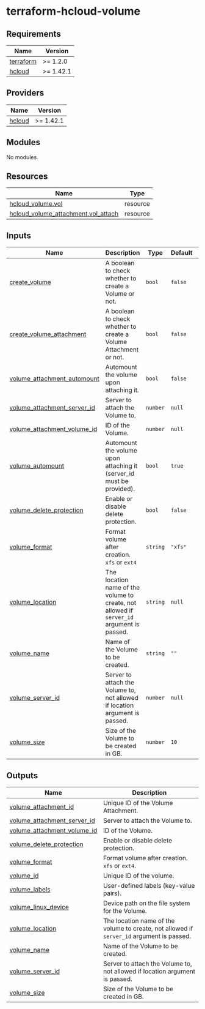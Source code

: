 # terraform-hcloud-volume

<!-- BEGINNING OF PRE-COMMIT-TERRAFORM DOCS HOOK -->
## Requirements

| Name | Version |
|------|---------|
| <a name="requirement_terraform"></a> [terraform](#requirement\_terraform) | >= 1.2.0 |
| <a name="requirement_hcloud"></a> [hcloud](#requirement\_hcloud) | >= 1.42.1 |

## Providers

| Name | Version |
|------|---------|
| <a name="provider_hcloud"></a> [hcloud](#provider\_hcloud) | >= 1.42.1 |

## Modules

No modules.

## Resources

| Name | Type |
|------|------|
| [hcloud_volume.vol](https://registry.terraform.io/providers/hetznercloud/hcloud/latest/docs/resources/volume) | resource |
| [hcloud_volume_attachment.vol_attach](https://registry.terraform.io/providers/hetznercloud/hcloud/latest/docs/resources/volume_attachment) | resource |

## Inputs

| Name | Description | Type | Default | Required |
|------|-------------|------|---------|:--------:|
| <a name="input_create_volume"></a> [create\_volume](#input\_create\_volume) | A boolean to check whether to create a Volume or not. | `bool` | `false` | no |
| <a name="input_create_volume_attachment"></a> [create\_volume\_attachment](#input\_create\_volume\_attachment) | A boolean to check whether to create a Volume Attachment or not. | `bool` | `false` | no |
| <a name="input_volume_attachment_automount"></a> [volume\_attachment\_automount](#input\_volume\_attachment\_automount) | Automount the volume upon attaching it. | `bool` | `false` | no |
| <a name="input_volume_attachment_server_id"></a> [volume\_attachment\_server\_id](#input\_volume\_attachment\_server\_id) | Server to attach the Volume to. | `number` | `null` | no |
| <a name="input_volume_attachment_volume_id"></a> [volume\_attachment\_volume\_id](#input\_volume\_attachment\_volume\_id) | ID of the Volume. | `number` | `null` | no |
| <a name="input_volume_automount"></a> [volume\_automount](#input\_volume\_automount) | Automount the volume upon attaching it (server\_id must be provided). | `bool` | `true` | no |
| <a name="input_volume_delete_protection"></a> [volume\_delete\_protection](#input\_volume\_delete\_protection) | Enable or disable delete protection. | `bool` | `false` | no |
| <a name="input_volume_format"></a> [volume\_format](#input\_volume\_format) | Format volume after creation. `xfs` or `ext4` | `string` | `"xfs"` | no |
| <a name="input_volume_location"></a> [volume\_location](#input\_volume\_location) | The location name of the volume to create, not allowed if `server_id` argument is passed. | `string` | `null` | no |
| <a name="input_volume_name"></a> [volume\_name](#input\_volume\_name) | Name of the Volume to be created. | `string` | `""` | no |
| <a name="input_volume_server_id"></a> [volume\_server\_id](#input\_volume\_server\_id) | Server to attach the Volume to, not allowed if location argument is passed. | `number` | `null` | no |
| <a name="input_volume_size"></a> [volume\_size](#input\_volume\_size) | Size of the Volume to be created in GB. | `number` | `10` | no |

## Outputs

| Name | Description |
|------|-------------|
| <a name="output_volume_attachment_id"></a> [volume\_attachment\_id](#output\_volume\_attachment\_id) | Unique ID of the Volume Attachment. |
| <a name="output_volume_attachment_server_id"></a> [volume\_attachment\_server\_id](#output\_volume\_attachment\_server\_id) | Server to attach the Volume to. |
| <a name="output_volume_attachment_volume_id"></a> [volume\_attachment\_volume\_id](#output\_volume\_attachment\_volume\_id) | ID of the Volume. |
| <a name="output_volume_delete_protection"></a> [volume\_delete\_protection](#output\_volume\_delete\_protection) | Enable or disable delete protection. |
| <a name="output_volume_format"></a> [volume\_format](#output\_volume\_format) | Format volume after creation. `xfs` or `ext4`. |
| <a name="output_volume_id"></a> [volume\_id](#output\_volume\_id) | Unique ID of the volume. |
| <a name="output_volume_labels"></a> [volume\_labels](#output\_volume\_labels) | User-defined labels (key-value pairs). |
| <a name="output_volume_linux_device"></a> [volume\_linux\_device](#output\_volume\_linux\_device) | Device path on the file system for the Volume. |
| <a name="output_volume_location"></a> [volume\_location](#output\_volume\_location) | The location name of the volume to create, not allowed if `server_id` argument is passed. |
| <a name="output_volume_name"></a> [volume\_name](#output\_volume\_name) | Name of the Volume to be created. |
| <a name="output_volume_server_id"></a> [volume\_server\_id](#output\_volume\_server\_id) | Server to attach the Volume to, not allowed if location argument is passed. |
| <a name="output_volume_size"></a> [volume\_size](#output\_volume\_size) | Size of the Volume to be created in GB. |
<!-- END OF PRE-COMMIT-TERRAFORM DOCS HOOK -->
